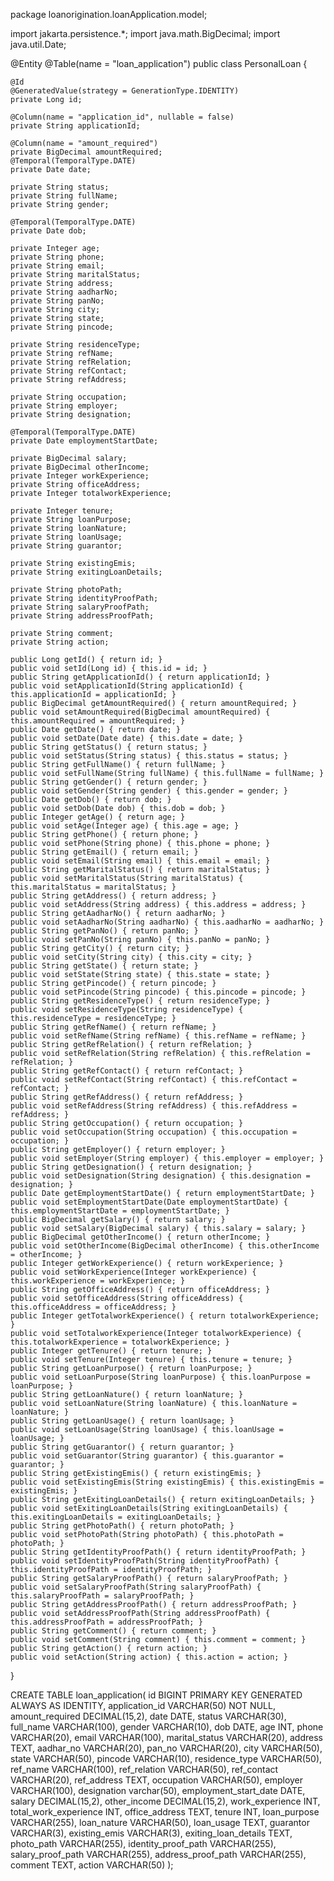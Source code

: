 package loanorigination.loanApplication.model;

import jakarta.persistence.*;
import java.math.BigDecimal;
import java.util.Date;

@Entity
@Table(name = "loan_application")
public class PersonalLoan {

    @Id
    @GeneratedValue(strategy = GenerationType.IDENTITY)
    private Long id;

    @Column(name = "application_id", nullable = false)
    private String applicationId;

    @Column(name = "amount_required")
    private BigDecimal amountRequired;
    @Temporal(TemporalType.DATE)
    private Date date;

    private String status;
    private String fullName;
    private String gender;

    @Temporal(TemporalType.DATE)
    private Date dob;

    private Integer age;
    private String phone;
    private String email;
    private String maritalStatus;
    private String address;
    private String aadharNo;
    private String panNo;
    private String city;
    private String state;
    private String pincode;

    private String residenceType;
    private String refName;
    private String refRelation;
    private String refContact;
    private String refAddress;

    private String occupation;
    private String employer;
    private String designation;

    @Temporal(TemporalType.DATE)
    private Date employmentStartDate;

    private BigDecimal salary;
    private BigDecimal otherIncome;
    private Integer workExperience;
    private String officeAddress;
    private Integer totalworkExperience;

    private Integer tenure;
    private String loanPurpose;
    private String loanNature;
    private String loanUsage;
    private String guarantor;

    private String existingEmis;
    private String exitingLoanDetails;

    private String photoPath;
    private String identityProofPath;
    private String salaryProofPath;
    private String addressProofPath;

    private String comment;
    private String action;

    public Long getId() { return id; }
    public void setId(Long id) { this.id = id; }
    public String getApplicationId() { return applicationId; }
    public void setApplicationId(String applicationId) { this.applicationId = applicationId; }
    public BigDecimal getAmountRequired() { return amountRequired; }
    public void setAmountRequired(BigDecimal amountRequired) { this.amountRequired = amountRequired; }
    public Date getDate() { return date; }
    public void setDate(Date date) { this.date = date; }
    public String getStatus() { return status; }
    public void setStatus(String status) { this.status = status; }
    public String getFullName() { return fullName; }
    public void setFullName(String fullName) { this.fullName = fullName; }
    public String getGender() { return gender; }
    public void setGender(String gender) { this.gender = gender; }
    public Date getDob() { return dob; }
    public void setDob(Date dob) { this.dob = dob; }
    public Integer getAge() { return age; }
    public void setAge(Integer age) { this.age = age; }
    public String getPhone() { return phone; }
    public void setPhone(String phone) { this.phone = phone; }
    public String getEmail() { return email; }
    public void setEmail(String email) { this.email = email; }
    public String getMaritalStatus() { return maritalStatus; }
    public void setMaritalStatus(String maritalStatus) { this.maritalStatus = maritalStatus; }
    public String getAddress() { return address; }
    public void setAddress(String address) { this.address = address; }
    public String getAadharNo() { return aadharNo; }
    public void setAadharNo(String aadharNo) { this.aadharNo = aadharNo; }
    public String getPanNo() { return panNo; }
    public void setPanNo(String panNo) { this.panNo = panNo; }
    public String getCity() { return city; }
    public void setCity(String city) { this.city = city; }
    public String getState() { return state; }
    public void setState(String state) { this.state = state; }
    public String getPincode() { return pincode; }
    public void setPincode(String pincode) { this.pincode = pincode; }
    public String getResidenceType() { return residenceType; }
    public void setResidenceType(String residenceType) { this.residenceType = residenceType; }
    public String getRefName() { return refName; }
    public void setRefName(String refName) { this.refName = refName; }
    public String getRefRelation() { return refRelation; }
    public void setRefRelation(String refRelation) { this.refRelation = refRelation; }
    public String getRefContact() { return refContact; }
    public void setRefContact(String refContact) { this.refContact = refContact; }
    public String getRefAddress() { return refAddress; }
    public void setRefAddress(String refAddress) { this.refAddress = refAddress; }
    public String getOccupation() { return occupation; }
    public void setOccupation(String occupation) { this.occupation = occupation; }
    public String getEmployer() { return employer; }
    public void setEmployer(String employer) { this.employer = employer; }
    public String getDesignation() { return designation; }
    public void setDesignation(String designation) { this.designation = designation; }
    public Date getEmploymentStartDate() { return employmentStartDate; }
    public void setEmploymentStartDate(Date employmentStartDate) { this.employmentStartDate = employmentStartDate; }
    public BigDecimal getSalary() { return salary; }
    public void setSalary(BigDecimal salary) { this.salary = salary; }
    public BigDecimal getOtherIncome() { return otherIncome; }
    public void setOtherIncome(BigDecimal otherIncome) { this.otherIncome = otherIncome; }
    public Integer getWorkExperience() { return workExperience; }
    public void setWorkExperience(Integer workExperience) { this.workExperience = workExperience; }
    public String getOfficeAddress() { return officeAddress; }
    public void setOfficeAddress(String officeAddress) { this.officeAddress = officeAddress; }
    public Integer getTotalworkExperience() { return totalworkExperience; }
    public void setTotalworkExperience(Integer totalworkExperience) { this.totalworkExperience = totalworkExperience; }
    public Integer getTenure() { return tenure; }
    public void setTenure(Integer tenure) { this.tenure = tenure; }
    public String getLoanPurpose() { return loanPurpose; }
    public void setLoanPurpose(String loanPurpose) { this.loanPurpose = loanPurpose; }
    public String getLoanNature() { return loanNature; }
    public void setLoanNature(String loanNature) { this.loanNature = loanNature; }
    public String getLoanUsage() { return loanUsage; }
    public void setLoanUsage(String loanUsage) { this.loanUsage = loanUsage; }
    public String getGuarantor() { return guarantor; }
    public void setGuarantor(String guarantor) { this.guarantor = guarantor; }
    public String getExistingEmis() { return existingEmis; }
    public void setExistingEmis(String existingEmis) { this.existingEmis = existingEmis; }
    public String getExitingLoanDetails() { return exitingLoanDetails; }
    public void setExitingLoanDetails(String exitingLoanDetails) { this.exitingLoanDetails = exitingLoanDetails; }
    public String getPhotoPath() { return photoPath; }
    public void setPhotoPath(String photoPath) { this.photoPath = photoPath; }
    public String getIdentityProofPath() { return identityProofPath; }
    public void setIdentityProofPath(String identityProofPath) { this.identityProofPath = identityProofPath; }
    public String getSalaryProofPath() { return salaryProofPath; }
    public void setSalaryProofPath(String salaryProofPath) { this.salaryProofPath = salaryProofPath; }
    public String getAddressProofPath() { return addressProofPath; }
    public void setAddressProofPath(String addressProofPath) { this.addressProofPath = addressProofPath; }
    public String getComment() { return comment; }
    public void setComment(String comment) { this.comment = comment; }
    public String getAction() { return action; }
    public void setAction(String action) { this.action = action; }
}






CREATE TABLE loan_application(
    id BIGINT PRIMARY KEY GENERATED ALWAYS AS IDENTITY,
    application_id VARCHAR(50) NOT NULL,
    amount_required DECIMAL(15,2),
    date DATE,
    status VARCHAR(30),
    full_name VARCHAR(100),
    gender VARCHAR(10),
    dob DATE,
    age INT,
    phone VARCHAR(20),
    email VARCHAR(100),
    marital_status VARCHAR(20),
    address TEXT,
    aadhar_no VARCHAR(20),
    pan_no VARCHAR(20),
    city VARCHAR(50),
    state VARCHAR(50),
    pincode VARCHAR(10),
    residence_type VARCHAR(50),
    ref_name VARCHAR(100),
    ref_relation VARCHAR(50),
    ref_contact VARCHAR(20),
    ref_address TEXT,
    occupation VARCHAR(50),
    employer VARCHAR(100),
    designation varchar(50),
    employment_start_date DATE,
    salary DECIMAL(15,2),
    other_income DECIMAL(15,2),
    work_experience INT,
    total_work_experience INT,
    office_address TEXT,
    tenure INT,
    loan_purpose VARCHAR(255),
    loan_nature VARCHAR(50),
    loan_usage TEXT,
    guarantor VARCHAR(3),
    existing_emis VARCHAR(3),
    exiting_loan_details TEXT,
    photo_path VARCHAR(255),
    identity_proof_path VARCHAR(255),
    salary_proof_path VARCHAR(255),
    address_proof_path VARCHAR(255),
    comment TEXT,
    action VARCHAR(50)
);

